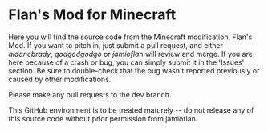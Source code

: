 # Flan's Mod for Minecraft #

Here you will find the source code from the Minecraft modification, Flan's Mod.  If you want to pitch in,
just submit a pull request, and either _aidancbrady_, _godgodgodgo_ or _jamioflan_ will review and merge.  If you are here
because of a crash or bug, you can simply submit it in the 'Issues' section.  Be sure to double-check that
the bug wasn't reported previously or caused by other modifications.

Please make any pull requests to the dev branch.

This GitHub environment is to be treated maturely -- do not release any of this source code without prior
permission from jamioflan.

